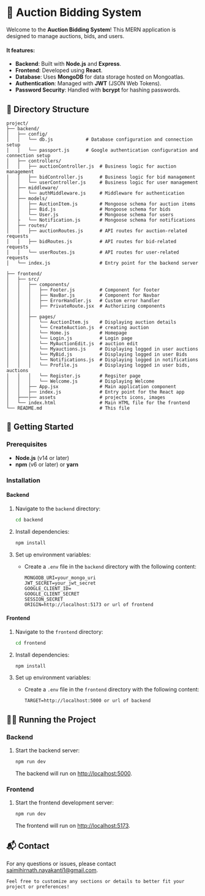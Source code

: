 # 🎉 Auction Bidding System

Welcome to the **Auction Bidding System**! This MERN application is designed to manage auctions, bids, and users.

#### It features:

-   **Backend**: Built with **Node.js** and **Express**.
-   **Frontend**: Developed using **React**.
-   **Database**: Uses **MongoDB** for data storage hosted on Mongoatlas.
-   **Authentication**: Managed with **JWT** (JSON Web Tokens).
-   **Password Security**: Handled with **bcrypt** for hashing passwords.

## 📂 Directory Structure

```plaintext
project/
├── backend/
│   ├── config/
│   │   └── db.js            # Database configuration and connection setup
│   │   └── passport.js      # Google authentication configuration and connection setup
│   ├── controllers/
│   │   ├── auctionController.js  # Business logic for auction management
│   │   ├── bidController.js      # Business logic for bid management
│   │   └── userController.js     # Business logic for user management
│   ├── middleware/
│   │   └── authMiddleware.js     # Middleware for authentication
│   ├── models/
│   │   ├── AuctionItem.js        # Mongoose schema for auction items
│   │   ├── Bid.js                # Mongoose schema for bids
│   │   └── User.js               # Mongoose schema for users
│   ├   └── Notification.js       # Mongoose schema for notifications
│   ├── routes/
│   │   ├── auctionRoutes.js      # API routes for auction-related requests
│   │   ├── bidRoutes.js          # API routes for bid-related requests
│   │   └── userRoutes.js         # API routes for user-related requests
│   └── index.js                  # Entry point for the backend server

├── frontend/
│   ├── src/
│   │   ├── components/
│   │   │   ├── Footer.js         # Component for footer
│   │   │   ├── NavBar.js         # Component for Navbar
│   │   │   ├── ErrorHandler.js   # Custom error handler
│   │   │   ├── PrivateRoute.jsx  # Authorizing components
│   │   │   
│   │   ├── pages/
│   │   │   └── AuctionItem.js    # Displaying auction details
│   │   │   └── CreateAuction.js  # creating auction 
│   │   │   └── Home.js           # Homepage
│   │   │   └── Login.js          # Login page
│   │   │   └── MyAuctionEdit.js  # auction edit
│   │   │   └── Myauctions.js     # Displaying logged in user auctions
│   │   │   └── MyBid.js          # Displaying logged in user Bids
│   │   │   └── Notifications.js  # Displaying logged in notifications
│   │   │   └── Profile.js        # Displaying logged in user bids, auctions
│   │   │   └── Register.js       # Regsiter page
│   │   │   └── Welcome.js        # Displaying Welcome
│   │   ├── App.jsx               # Main application component
│   │   ├── index.js              # Entry point for the React app
│   ├───├── assets                # projects icons, images
│   └── index.html                # Main HTML file for the frontend
└── README.md                     # This file
```


## 🚀 Getting Started

### Prerequisites

-   **Node.js** (v14 or later)
-   **npm** (v6 or later) or **yarn**

### Installation

#### Backend

1. Navigate to the `backend` directory:

    ```bash
    cd backend
    ```

2. Install dependencies:

    ```bash
    npm install
    ```

3. Set up environment variables:
    - Create a `.env` file in the `backend` directory with the following content:
        ```plaintext
        MONGODB_URI=your_mongo_uri
        JWT_SECRET=your_jwt_secret
        GOOGLE_CLIENT_ID=
        GOOGLE_CLIENT_SECRET
        SESSION_SECRET
        ORIGIN=http://localhost:5173 or url of frontend
        ```

#### Frontend

1. Navigate to the `frontend` directory:

    ```bash
    cd frontend
    ```

2. Install dependencies:

    ```bash
    npm install
    ```

3. Set up environment variables:
    - Create a `.env` file in the `frontend` directory with the following content:
        ```plaintext
        TARGET=http://localhost:5000 or url of backend
        ```

## 🏃‍♂️ Running the Project

### Backend

1. Start the backend server:

    ```bash
    npm run dev
    ```

    The backend will run on [http://localhost:5000](http://localhost:5000).

### Frontend

1. Start the frontend development server:

    ```bash
    npm run dev
    ```

    The frontend will run on [http://localhost:5173](http://localhost:5173).

## 📬 Contact

For any questions or issues, please contact [saimihirnath.nayakanti1@gmail.com](saimihirnath.nayakanti1@gmail.com).

```plaintext
Feel free to customize any sections or details to better fit your project or preferences!
```

